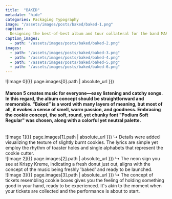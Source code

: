 ```yaml
---
title:  "BAKED"
metadate: "hide"
categories: Packaging Typography
image: "/assets/images/posts/baked/baked-1.png"
caption: 
  Designing the best-of-best album and tour collateral for the band MAROON5 was challenging in terms of making the typography stand out while capturing the essence of the band's identity and the album itself. The whole package share the core story but transforms according to the medium. The arrangement of the type was inspired by Alan Fletcher’s 1983 "PARTY" poster.
caption_images: 
  - path: "/assets/images/posts/baked/baked-2.png"
images:
  - path: "/assets/images/posts/baked/baked-3.png"
  - path: "/assets/images/posts/baked/baked-4.png"
  - path: "/assets/images/posts/baked/baked-5.png"
  - path: "/assets/images/posts/baked/baked-6.png"
---
```


![Image 0]({{ page.images[0].path | absolute_url }})
#### Maroon 5 creates music for everyone—easy listening and catchy songs. In this regard, the album concept should be straightforward and memorable. “Baked” is a word with many layers of meaning, but most of all, it evokes a sense of smell, warm passion, and goodness. Embracing the cookie concept, the soft, round, yet chunky font "Podium Soft Regular" was chosen, along with a colorful yet neutral palette.

<br>
![Image 1]({{ page.images[1].path | absolute_url }})
↳ Details were added visualizing the texture of slightly burnt cookies. The lyrics are simple yet employ the rhythm of toaster holes and single alphabets that represent the cookie cutter.

<br>
![Image 2]({{ page.images[2].path | absolute_url }})
↳ The neon sign you see at Krispy Kreme, indicating a fresh donut just out, aligns with the concept of the music being freshly 'baked' and ready to be launched.

<br>
![Image 3]({{ page.images[3].path | absolute_url }})
↳ The concept of tickets resembling cookie boxes gives you the feeling of holding something good in your hand, ready to be experienced. It's akin to the moment when your tickets are collected and the performance is about to start.